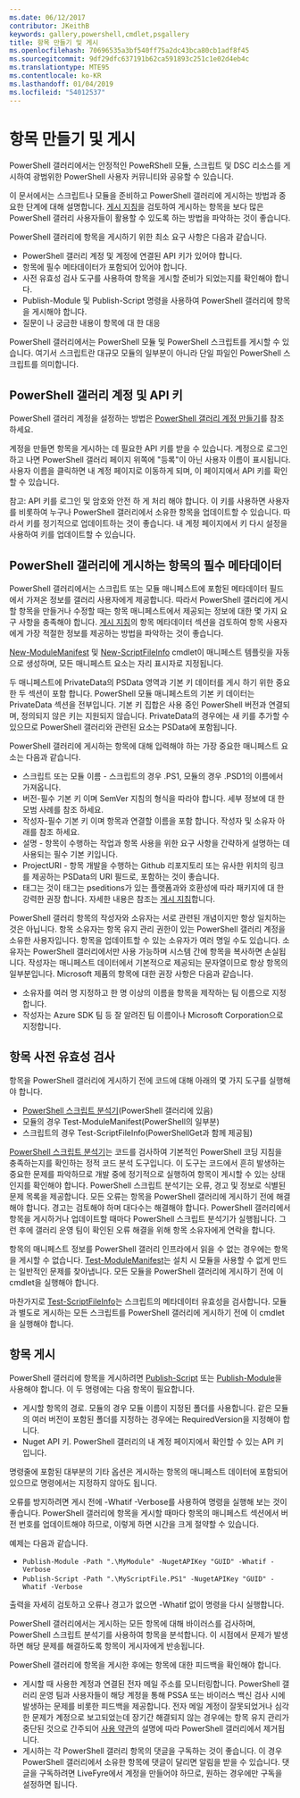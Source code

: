 ```yaml
---
ms.date: 06/12/2017
contributor: JKeithB
keywords: gallery,powershell,cmdlet,psgallery
title: 항목 만들기 및 게시
ms.openlocfilehash: 70696535a3bf540ff75a2dc43bca80cb1adf8f45
ms.sourcegitcommit: 9df29dfc637191b62ca591893c251c1e02d4eb4c
ms.translationtype: MTE95
ms.contentlocale: ko-KR
ms.lasthandoff: 01/04/2019
ms.locfileid: "54012537"
---
```

# <a name="creating-and-publishing-an-item"></a>항목 만들기 및 게시

PowerShell 갤러리에서는 안정적인 PoweRShell 모듈, 스크립트 및 DSC 리소스를 게시하여 광범위한 PowerShell 사용자 커뮤니티와 공유할 수 있습니다.

이 문서에서는 스크립트나 모듈을 준비하고 PowerShell 갤러리에 게시하는 방법과 중요한 단계에 대해 설명합니다. [게시 지침](../../concepts/publishing-guidelines.md)을 검토하여 게시하는 항목을 보다 많은 PowerShell 갤러리 사용자들이 활용할 수 있도록 하는 방법을 파악하는 것이 좋습니다.

PowerShell 갤러리에 항목을 게시하기 위한 최소 요구 사항은 다음과 같습니다.

- PowerShell 갤러리 계정 및 계정에 연결된 API 키가 있어야 합니다.
- 항목에 필수 메타데이터가 포함되어 있어야 합니다.
- 사전 유효성 검사 도구를 사용하여 항목을 게시할 준비가 되었는지를 확인해야 합니다.
- Publish-Module 및 Publish-Script 명령을 사용하여 PowerShell 갤러리에 항목을 게시해야 합니다.
- 질문이 나 궁금한 내용이 항목에 대 한 대응

PowerShell 갤러리에서는 PowerShell 모듈 및 PowerShell 스크립트를 게시할 수 있습니다. 여기서 스크립트란 대규모 모듈의 일부분이 아니라 단일 파일인 PowerShell 스크립트를 의미합니다.

## <a name="powershell-gallery-account-and-api-key"></a>PowerShell 갤러리 계정 및 API 키

PowerShell 갤러리 계정을 설정하는 방법은 [PowerShell 갤러리 계정 만들기](/powershell/gallery/how-to/publishing-packages/creating-an-account)를 참조하세요.

계정을 만들면 항목을 게시하는 데 필요한 API 키를 받을 수 있습니다. 계정으로 로그인하고 나면 PowerShell 갤러리 페이지 위쪽에 "등록"이 아닌 사용자 이름이 표시됩니다. 사용자 이름을 클릭하면 내 계정 페이지로 이동하게 되며, 이 페이지에서 API 키를 확인할 수 있습니다.

참고: API 키를 로그인 및 암호와 안전 하 게 처리 해야 합니다.
이 키를 사용하면 사용자를 비롯하여 누구나 PowerShell 갤러리에서 소유한 항목을 업데이트할 수 있습니다.
따라서 키를 정기적으로 업데이트하는 것이 좋습니다. 내 계정 페이지에서 키 다시 설정을 사용하여 키를 업데이트할 수 있습니다.

## <a name="required-metadata-for-items-published-to-the-powershell-gallery"></a>PowerShell 갤러리에 게시하는 항목의 필수 메타데이터

PowerShell 갤러리에서는 스크립트 또는 모듈 매니페스트에 포함된 메타데이터 필드에서 가져온 정보를 갤러리 사용자에게 제공합니다. 따라서 PowerShell 갤러리에 게시할 항목을 만들거나 수정할 때는 항목 매니페스트에서 제공되는 정보에 대한 몇 가지 요구 사항을 충족해야 합니다.
[게시 지침](../../concepts/publishing-guidelines.md)의 항목 메타데이터 섹션을 검토하여 항목 사용자에게 가장 적절한 정보를 제공하는 방법을 파악하는 것이 좋습니다.

[New-ModuleManifest](/powershell/module/microsoft.powershell.core/new-modulemanifest) 및 [New-ScriptFileInfo](/powershell/module/PowerShellGet/New-ScriptFileInfo) cmdlet이 매니페스트 템플릿을 자동으로 생성하며, 모든 매니페스트 요소는 자리 표시자로 지정됩니다.

두 매니페스트에 PrivateData의 PSData 영역과 기본 키 데이터를 게시 하기 위한 중요 한 두 섹션이 포함 합니다. PowerShell 모듈 매니페스트의 기본 키 데이터는 PrivateData 섹션을 전부입니다. 기본 키 집합은 사용 중인 PowerShell 버전과 연결되며, 정의되지 않은 키는 지원되지 않습니다. PrivateData의 경우에는 새 키를 추가할 수 있으므로 PowerShell 갤러리와 관련된 요소는 PSData에 포함됩니다.


PowerShell 갤러리에 게시하는 항목에 대해 입력해야 하는 가장 중요한 매니페스트 요소는 다음과 같습니다.

- 스크립트 또는 모듈 이름 - 스크립트의 경우 .PS1, 모듈의 경우 .PSD1의 이름에서 가져옵니다.
- 버전-필수 기본 키 이며 SemVer 지침의 형식을 따라야 합니다. 세부 정보에 대 한 모범 사례를 참조 하세요.
- 작성자-필수 기본 키 이며 항목과 연결할 이름을 포함 합니다.
작성자 및 소유자 아래를 참조 하세요.
- 설명 - 항목이 수행하는 작업과 항목 사용을 위한 요구 사항을 간략하게 설명하는 데 사용되는 필수 기본 키입니다.
- ProjectURI - 항목 개발을 수행하는 Github 리포지토리 또는 유사한 위치의 링크를 제공하는 PSData의 URI 필드로, 포함하는 것이 좋습니다.
- 태그는 것이 태그는 pseditions가 있는 플랫폼과와 호환성에 따라 패키지에 대 한 강력한 권장 합니다. 자세한 내용은 참조는 [게시 지침](../../concepts/publishing-guidelines.md#tag-your-package-with-the-compatible-pseditions-and-platforms)합니다.

PowerShell 갤러리 항목의 작성자와 소유자는 서로 관련된 개념이지만 항상 일치하는 것은 아닙니다. 항목 소유자는 항목 유지 관리 권한이 있는 PowerShell 갤러리 계정을 소유한 사용자입니다. 항목을 업데이트할 수 있는 소유자가 여러 명일 수도 있습니다. 소유자는 PowerShell 갤러리에서만 사용 가능하며 시스템 간에 항목을 복사하면 손실됩니다. 작성자는 매니페스트 데이터에서 기본적으로 제공되는 문자열이므로 항상 항목의 일부분입니다. Microsoft 제품의 항목에 대한 권장 사항은 다음과 같습니다.

- 소유자를 여러 명 지정하고 한 명 이상의 이름을 항목을 제작하는 팀 이름으로 지정합니다.
- 작성자는 Azure SDK 팀 등 잘 알려진 팀 이름이나 Microsoft Corporation으로 지정합니다.


## <a name="pre-validate-your-item"></a>항목 사전 유효성 검사

항목을 PowerShell 갤러리에 게시하기 전에 코드에 대해 아래의 몇 가지 도구를 실행해야 합니다.

- [PowerShell 스크립트 분석기](https://www.powershellgallery.com/packages/PSScriptAnalyzer/)(PowerShell 갤러리에 있음)
- 모듈의 경우 Test-ModuleManifest(PowerShell의 일부분)
- 스크립트의 경우 Test-ScriptFileInfo(PowerShellGet과 함께 제공됨)

[PowerShell 스크립트 분석기](https://www.powershellgallery.com/packages/PSScriptAnalyzer/)는 코드를 검사하여 기본적인 PowerShell 코딩 지침을 충족하는지를 확인하는 정적 코드 분석 도구입니다. 이 도구는 코드에서 흔히 발생하는 중요한 문제를 파악하므로 개발 중에 정기적으로 실행하여 항목이 게시할 수 있는 상태인지를 확인해야 합니다. PowerShell 스크립트 분석기는 오류, 경고 및 정보로 식별된 문제 목록을 제공합니다. 모든 오류는 항목을 PowerShell 갤러리에 게시하기 전에 해결해야 합니다. 경고는 검토해야 하며 대다수는 해결해야 합니다. PowerShell 갤러리에서 항목을 게시하거나 업데이트할 때마다 PowerShell 스크립트 분석기가 실행됩니다. 그런 후에 갤러리 운영 팀이 확인된 오류 해결을 위해 항목 소유자에게 연락을 합니다.

항목의 매니페스트 정보를 PowerShell 갤러리 인프라에서 읽을 수 없는 경우에는 항목을 게시할 수 없습니다.
[Test-ModuleManifest](/powershell/module/microsoft.powershell.core/test-modulemanifest)는 설치 시 모듈을 사용할 수 없게 만드는 일반적인 문제를 찾아냅니다. 모든 모듈을 PowerShell 갤러리에 게시하기 전에 이 cmdlet을 실행해야 합니다.

마찬가지로 [Test-ScriptFileInfo](/powershell/module/PowerShellGet/test-scriptfileinfo)는 스크립트의 메타데이터 유효성을 검사합니다. 모듈과 별도로 게시하는 모든 스크립트를 PowerShell 갤러리에 게시하기 전에 이 cmdlet을 실행해야 합니다.


## <a name="publishing-items"></a>항목 게시

PowerShell 갤러리에 항목을 게시하려면 [Publish-Script](/powershell/module/PowerShellGet/publish-script) 또는 [Publish-Module](/powershell/module/PowerShellGet/publish-module)을 사용해야 합니다. 이 두 명령에는 다음 항목이 필요합니다.

- 게시할 항목의 경로. 모듈의 경우 모듈 이름이 지정된 폴더를 사용합니다. 같은 모듈의 여러 버전이 포함된 폴더를 지정하는 경우에는 RequiredVersion을 지정해야 합니다.
- Nuget API 키. PowerShell 갤러리의 내 계정 페이지에서 확인할 수 있는 API 키입니다.

명령줄에 포함된 대부분의 기타 옵션은 게시하는 항목의 매니페스트 데이터에 포함되어 있으므로 명령에서는 지정하지 않아도 됩니다.

오류를 방지하려면 게시 전에 -Whatif -Verbose를 사용하여 명령을 실행해 보는 것이 좋습니다. PowerShell 갤러리에 항목을 게시할 때마다 항목의 매니페스트 섹션에서 버전 번호를 업데이트해야 하므로, 이렇게 하면 시간을 크게 절약할 수 있습니다.

예제는 다음과 같습니다.

* `Publish-Module -Path ".\MyModule" -NugetAPIKey "GUID" -Whatif -Verbose`
* `Publish-Script -Path ".\MyScriptFile.PS1" -NugetAPIKey "GUID" -Whatif -Verbose`

출력을 자세히 검토하고 오류나 경고가 없으면 -Whatif 없이 명령을 다시 실행합니다.

PowerShell 갤러리에서는 게시하는 모든 항목에 대해 바이러스를 검사하며, PowerShell 스크립트 분석기를 사용하여 항목을 분석합니다. 이 시점에서 문제가 발생하면 해당 문제를 해결하도록 항목이 게시자에게 반송됩니다.

PowerShell 갤러리에 항목을 게시한 후에는 항목에 대한 피드백을 확인해야 합니다.

- 게시할 때 사용한 계정과 연결된 전자 메일 주소를 모니터링합니다. PowerShell 갤러리 운영 팀과 사용자들이 해당 계정을 통해 PSSA 또는 바이러스 백신 검사 시에 발생하는 문제를 비롯한 피드백을 제공합니다. 전자 메일 계정이 잘못되었거나 심각한 문제가 계정으로 보고되었는데 장기간 해결되지 않는 경우에는 항목 유지 관리가 중단된 것으로 간주되어 [사용 약관](https://www.powershellgallery.com/policies/Terms)의 설명에 따라 PowerShell 갤러리에서 제거됩니다.
- 게시하는 각 PowerShell 갤러리 항목의 댓글을 구독하는 것이 좋습니다. 이 경우 PowerShell 갤러리에서 소유한 항목에 댓글이 달리면 알림을 받을 수 있습니다. 댓글을 구독하려면 LiveFyre에서 계정을 만들어야 하므로, 원하는 경우에만 구독을 설정하면 됩니다.

